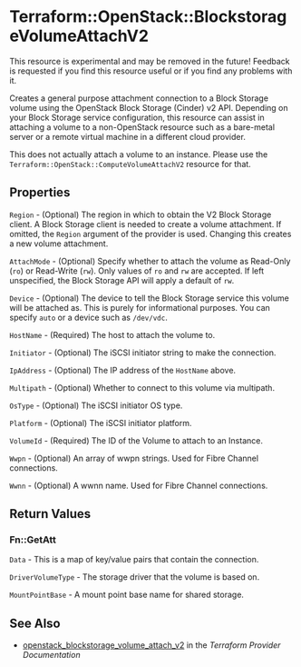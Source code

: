 # Terraform::OpenStack::BlockstorageVolumeAttachV2

This resource is experimental and may be removed in the future! Feedback
is requested if you find this resource useful or if you find any problems
with it.

Creates a general purpose attachment connection to a Block
Storage volume using the OpenStack Block Storage (Cinder) v2 API.
Depending on your Block Storage service configuration, this
resource can assist in attaching a volume to a non-OpenStack resource
such as a bare-metal server or a remote virtual machine in a
different cloud provider.

This does not actually attach a volume to an instance. Please use
the `Terraform::OpenStack::ComputeVolumeAttachV2` resource for that.

## Properties

`Region` - (Optional) The region in which to obtain the V2 Block Storage
client. A Block Storage client is needed to create a volume attachment.
If omitted, the `Region` argument of the provider is used. Changing this
creates a new volume attachment.

`AttachMode` - (Optional) Specify whether to attach the volume as Read-Only
(`ro`) or Read-Write (`rw`). Only values of `ro` and `rw` are accepted.
If left unspecified, the Block Storage API will apply a default of `rw`.

`Device` - (Optional) The device to tell the Block Storage service this
volume will be attached as. This is purely for informational purposes.
You can specify `auto` or a device such as `/dev/vdc`.

`HostName` - (Required) The host to attach the volume to.

`Initiator` - (Optional) The iSCSI initiator string to make the connection.

`IpAddress` - (Optional) The IP address of the `HostName` above.

`Multipath` - (Optional) Whether to connect to this volume via multipath.

`OsType` - (Optional) The iSCSI initiator OS type.

`Platform` - (Optional) The iSCSI initiator platform.

`VolumeId` - (Required) The ID of the Volume to attach to an Instance.

`Wwpn` - (Optional) An array of wwpn strings. Used for Fibre Channel
connections.

`Wwnn` - (Optional) A wwnn name. Used for Fibre Channel connections.


## Return Values

### Fn::GetAtt

`Data` - This is a map of key/value pairs that contain the connection.

`DriverVolumeType` - The storage driver that the volume is based on.

`MountPointBase` - A mount point base name for shared storage.

## See Also

* [openstack_blockstorage_volume_attach_v2](https://www.terraform.io/docs/providers/openstack/r/blockstorage_volume_attach_v2.html) in the _Terraform Provider Documentation_